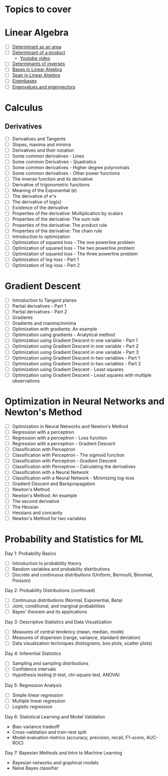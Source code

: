 # Topics to cover

# Linear Algebra
- [ ] [Determinant as an area](https://www.khanacademy.org/math/precalculus/x9e81a4f98389efdf:matrices/x9e81a4f98389efdf:matrices-as-transformations/v/interpreting-determinants-in-terms-of-area#:~:text=The%20determinant%20of%20a%202X2,would%20be%20under%20the%20transformation.)
- [ ] [Determinant of a product](./math_ML/determinant_of_a_product.ipynb)
  - [Youtube video](https://www.youtube.com/watch?v=eF062w5bQ7A)
- [ ] [Determinants of inverses](https://www.youtube.com/watch?v=kWorj5BBy9k)
- [ ] [Bases in Linear Algebra](https://www.youtube.com/watch?v=zntNi3-ybfQ)
- [ ] [Span in Linear Algebra](https://www.youtube.com/watch?v=k7RM-ot2NWY)
- [ ] [Eigenbases](https://www.youtube.com/watch?v=EJG6gBeVdfw)
- [ ] [Eigenvalues and eigenvectors](https://www.youtube.com/watch?v=PFDu9oVAE-g)

# Calculus

## Derivatives
- [ ] Derivatives and Tangents
- [ ] Slopes, maxima and minima
- [ ] Derivatives and their notation
- [ ] Some common derivatives - Lines
- [ ] Some common Derivatives - Quadratics
- [ ] Some common derivatives - Higher degree polynomials
- [ ] Some common derivatives - Other power functions
- [ ] The inverse function and its derivative
- [ ] Derivative of trigonometric functions
- [ ] Meaning of the Exponential (e)
- [ ] The derivative of e^x
- [ ] The derivative of log(x)
- [ ] Existence of the derivative
- [ ] Properties of the derivative: Multiplication by scalars
- [ ] Properties of the derivative: The sum rule
- [ ] Properties of the derivative: The product rule
- [ ] Properties of the derivative: The chain rule
- [ ] Introduction to optimization
- [ ] Optimization of squared loss - The one powerline problem
- [ ] Optimization of squared loss - The two powerline problem
- [ ] Optimization of squared loss - The three powerline problem
- [ ] Optimization of log-loss - Part 1
- [ ] Optimization of log-loss - Part 2

# Gradient Descent
- [ ] Introduction to Tangent planes
- [ ] Partial derivatives - Part 1
- [ ] Partial derivatives - Part 2
- [ ] Gradients
- [ ] Gradients and maxima/minima
- [ ] Optimization with gradients: An example
- [ ] Optimization using gradients - Analytical method
- [ ] Optimization using Gradient Descent in one variable - Part 1
- [ ] Optimization using Gradient Descent in one variable - Part 2
- [ ] Optimization using Gradient Descent in one variable - Part 3
- [ ] Optimization using Gradient Descent in two variables - Part 1
- [ ] Optimization using Gradient Descent in two variables - Part 2
- [ ] Optimization using Gradient Descent - Least squares
- [ ] Optimization using Gradient Descent - Least squares with multiple observations

# Optimization in Neural Networks and Newton's Method
- [ ] Optimization in Neural Networks and Newton's Method
- [ ] Regression with a perceptron
- [ ] Regression with a perceptron - Loss function
- [ ] Regression with a perceptron - Gradient Descent
- [ ] Classification with Perceptron
- [ ] Classification with Perceptron - The sigmoid function
- [ ] Classification with Perceptron - Gradient Descent
- [ ] Classification with Perceptron - Calculating the derivatives
- [ ] Classification with a Neural Network
- [ ] Classification with a Neural Network - Minimizing log-loss
- [ ] Gradient Descent and Backpropagation
- [ ] Newton's Method
- [ ] Newton's Method: An example
- [ ] The second derivative
- [ ] The Hessian
- [ ] Hessians and concavity
- [ ] Newton's Method for two variables

# Probability and Statistics for ML

<!-- below was generated with chatgpt by providing this prompt: Propose a simplified curriculum to covert Probability and Statistics for Machine Learning in one week assuming 2 to 3 hours of effort per day. -->

Day 1: Probability Basics

- [ ] Introduction to probability theory
- [ ] Random variables and probability distributions
- [ ] Discrete and continuous distributions (Uniform, Bernoulli, Binomial, Poisson)

Day 2: Probability Distributions (continued)

- [ ] Continuous distributions (Normal, Exponential, Beta)
- [ ] Joint, conditional, and marginal probabilities
- [ ] Bayes' theorem and its applications

Day 3: Descriptive Statistics and Data Visualization

- [ ] Measures of central tendency (mean, median, mode)
- [ ] Measures of dispersion (range, variance, standard deviation)
- [ ] Data visualization techniques (histograms, box plots, scatter plots)

Day 4: Inferential Statistics

- [ ] Sampling and sampling distributions
- [ ] Confidence intervals
- [ ] Hypothesis testing (t-test, chi-square test, ANOVA)

Day 5: Regression Analysis

- [ ] Simple linear regression
- [ ] Multiple linear regression
- [ ] Logistic regression

Day 6: Statistical Learning and Model Validation

- Bias-variance tradeoff
- Cross-validation and train-test split
- Model evaluation metrics (accuracy, precision, recall, F1-score, AUC-ROC)

Day 7: Bayesian Methods and Intro to Machine Learning

- Bayesian networks and graphical models
- Naïve Bayes classifier


